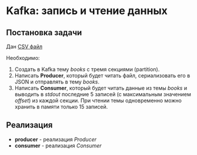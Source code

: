 # Kafka: запись и чтение данных

## Постановка задачи

Дан [CSV файл](https://www.kaggle.com/sootersaalu/amazon-top-50-bestselling-books-2009-2019)

Необходимо:
1. Создать в Kafka тему *books* с тремя секциями (partition).
2. Написать **Producer**, который будет читать файл, сериализовать его в JSON и отправлять в тему *books*.
3. Написать **Consumer**, который будет читать данные из темы *books* и выводить в *stdout* последние 5 записей (с максимальным значением *offset*) из каждой секции. При чтении темы одновременно можно хранить в памяти только 15 записей.

## Реализация

* **producer** - реализация *Producer*
* **consumer** - реализация *Consumer*

